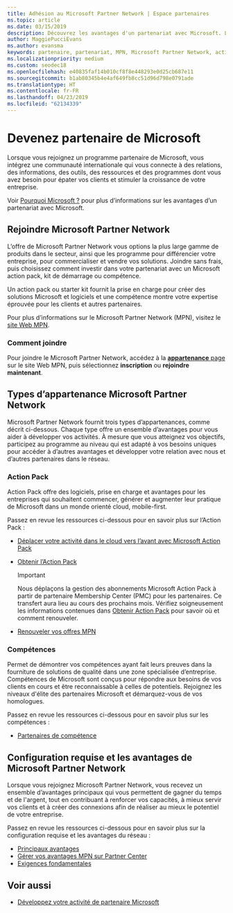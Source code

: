 ```yaml
---
title: Adhésion au Microsoft Partner Network | Espace partenaires
ms.topic: article
ms.date: 03/15/2019
description: Découvrez les avantages d'un partenariat avec Microsoft. L’offre de Microsoft Partner Network vous options la plus large gamme de produits dans le secteur, ainsi que les programme pour différencier votre entreprise, pour commercialiser et vendre vos solutions.
author: MaggiePucciEvans
ms.author: evansma
keywords: partenaire, partenariat, MPN, Microsoft Partner Network, action pack, MAPS, abonnement action pack, avantages, avantages MPN, adhésion, argent, or, compétences
ms.localizationpriority: medium
ms.custom: seodec18
ms.openlocfilehash: e40835faf14b010cf8f8e448293e0d25cb687e11
ms.sourcegitcommit: b1ab80345b4e4af649fb8cc51d96d798e0791ade
ms.translationtype: HT
ms.contentlocale: fr-FR
ms.lasthandoff: 04/23/2019
ms.locfileid: "62134339"
---
```

# <a name="partner-with-microsoft"></a>Devenez partenaire de Microsoft

Lorsque vous rejoignez un programme partenaire de Microsoft, vous intégrez une communauté internationale qui vous connecte à des relations, des informations, des outils, des ressources et des programmes dont vous avez besoin pour épater vos clients et stimuler la croissance de votre entreprise.

Voir [Pourquoi Microsoft ?](https://partner.microsoft.com/business-opportunities/why-microsoft) pour plus d’informations sur les avantages d’un partenariat avec Microsoft. 

## <a name="join-the-microsoft-partner-network"></a>Rejoindre Microsoft Partner Network

<!-- 12/5/18 The content below was copied and pasted directly from the Membership page of the MPN site (https://partner.microsoft.com/en-us/membership)-->

L’offre de Microsoft Partner Network vous options la plus large gamme de produits dans le secteur, ainsi que les programme pour différencier votre entreprise, pour commercialiser et vendre vos solutions. Joindre sans frais, puis choisissez comment investir dans votre partenariat avec un Microsoft action pack, kit de démarrage ou compétence.

Un action pack ou starter kit fournit la prise en charge pour créer des solutions Microsoft et logiciels et une compétence montre votre expertise éprouvée pour les clients et autres partenaires.

Pour plus d’informations sur le Microsoft Partner Network (MPN), visitez le [site Web MPN](https://partner.microsoft.com/commercial).

### <a name="how-to-join"></a>Comment joindre

Pour joindre le Microsoft Partner Network, accédez à la [ **appartenance** page](https://partner.microsoft.com/membership) sur le site Web MPN, puis sélectionnez **inscription** ou **rejoindre maintenant**.

## <a name="microsoft-partner-network-membership-types"></a>Types d’appartenance Microsoft Partner Network

<!-- 12/5/18 The content below was copied and pasted directly from the Membership pages of the MPN site (https://partner.microsoft.com/en-us/membership)-->

Microsoft Partner Network fournit trois types d’appartenances, comme décrit ci-dessous. Chaque type offre un ensemble d’avantages pour vous aider à développer vos activités. À mesure que vous atteignez vos objectifs, participez au programme au niveau qui est adapté à vos besoins uniques pour accéder à d’autres avantages et développer votre relation avec nous et d’autres partenaires dans le réseau.

### <a name="action-pack"></a>Action Pack

Action Pack offre des logiciels, prise en charge et avantages pour les entreprises qui souhaitent commencer, générer et augmenter leur pratique de Microsoft dans un monde orienté cloud, mobile-first. 

Passez en revue les ressources ci-dessous pour en savoir plus sur l’Action Pack :

- [Déplacer votre activité dans le cloud vers l’avant avec Microsoft Action Pack](https://partner.microsoft.com/membership/action-pack)
- [Obtenir l’Action Pack](mpn-get-action-pack.md)
  
    >[!IMPORTANT]
    >Nous déplaçons la gestion des abonnements Microsoft Action Pack à partir de partenaire Membership Center (PMC) pour les partenaires. Ce transfert aura lieu au cours des prochains mois. Vérifiez soigneusement les informations contenues dans [Obtenir Action Pack](mpn-get-action-pack.md) pour savoir où et comment renouveler.  

- [Renouveler vos offres MPN](renew-mpn-offers.md)

### <a name="competencies"></a>Compétences

Permet de démontrer vos compétences ayant fait leurs preuves dans la fourniture de solutions de qualité dans une zone spécialisée d’entreprise. Compétences de Microsoft sont conçus pour répondre aux besoins de vos clients en cours et être reconnaissable à celles de potentiels. Rejoignez les niveaux d'élite des partenaires Microsoft et démarquez-vous de vos homologues.

Passez en revue les ressources ci-dessous pour en savoir plus sur les compétences :

- [Partenaires de compétence](https://partner.microsoft.com/membership/competencies)

## <a name="microsoft-partner-network-benefits-and-requirements"></a>Configuration requise et les avantages de Microsoft Partner Network

Lorsque vous rejoignez Microsoft Partner Network, vous recevez un ensemble d’avantages principaux qui vous permettent de gagner du temps et de l'argent, tout en contribuant à renforcer vos capacités, à mieux servir vos clients et à créer des connexions afin de réaliser au mieux le potentiel de votre entreprise.

Passez en revue les ressources ci-dessous pour en savoir plus sur la configuration requise et les avantages du réseau :

- [Principaux avantages](https://partner.microsoft.com/en-us/membership/core-benefits#simple-tab-content-1)
- [Gérer vos avantages MPN sur Partner Center](manage-your-partner-network-benefits.md)
- [Exigences fondamentales](https://partner.microsoft.com/en-us/membership/core-benefits#simple-tab-content-2)

## <a name="see-also"></a>Voir aussi
- [Développez votre activité de partenaire Microsoft](grow-your-business.md)
